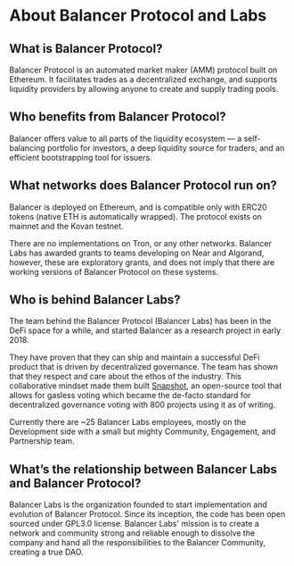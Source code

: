 # About Balancer Protocol and Labs

## What is Balancer Protocol?

Balancer Protocol is an automated market maker \(AMM\) protocol built on Ethereum. It facilitates trades as a decentralized exchange, and supports liquidity providers by allowing anyone to create and supply trading pools.

## Who benefits from Balancer Protocol?

Balancer offers value to all parts of the liquidity ecosystem — a self-balancing portfolio for investors, a deep liquidity source for traders, and an efficient bootstrapping tool for issuers.

## What networks does Balancer Protocol run on?

Balancer is deployed on Ethereum, and is compatible only with ERC20 tokens \(native ETH is automatically wrapped\). The protocol exists on mainnet and the Kovan testnet. 

There are no implementations on Tron, or any other networks. Balancer Labs has awarded grants to teams developing on Near and Algorand, however, these are exploratory grants, and does not imply that there are working versions of Balancer Protocol on these systems.

## Who is behind Balancer Labs?

The team behind the Balancer Protocol \(Balancer Labs\) has been in the DeFi space for a while, and started Balancer as a research project in early 2018.

They have proven that they can ship and maintain a successful DeFi product that is driven by decentralized governance. The team has shown that they respect and care about the ethos of the industry. This collaborative mindset made them built [Snapshot](https://snapshot.org/#/), an open-source tool that allows for gasless voting which became the de-facto standard for decentralized governance voting with 800 projects using it as of writing.

Currently there are ~25 Balancer Labs employees, mostly on the Development side with a small but mighty Community, Engagement, and Partnership team.

## **What’s the relationship between Balancer Labs and Balancer Protocol?**

Balancer Labs is the organization founded to start implementation and evolution of Balancer Protocol. Since its inception, the code has been open sourced under GPL3.0 license. Balancer Labs' mission is to create a network and community strong and reliable enough to dissolve the company and hand all the responsibilities to the Balancer Community, creating a true DAO.

